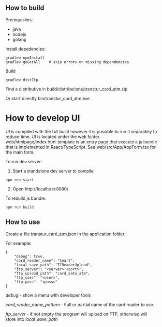 ## How to build

Prerequisites:

- java
- nodejs
- golang

Install depedencies:

```
gradlew npmInstall
gradlew goGetAll    # skip errors on missing dependencies
```

Build

```
gradlew distZip
```

Find a distributive in build/distributions/transtur_card_atm.zip

Or start directly bin/transtur_card_atm.exe

# How to develop UI

UI is compiled with the full build however it is possible to run it separately to reduce time.
UI is located under the web folder. web/htmlpage/index.html.template is an entry page that execute a js bundle that is implemented in React/TypeScript. See web/src/App/AppForm.tsx for the main form.

To run dev server:

1. Start a standalone dev server to compile

```
npm run start
```

2. Open http://localhost:8080/

To rebuild js bundle:

```
npm run build
```

## How to use

Create a file transtur_card_atm.json in the application folder.

For example:

```
{
    "debug": true,
    "card_reader_name": "Smart",
    "local_save_path": "TCReaderUpload",
    "ftp_server": "<server>:<port>",
    "ftp_upload_path": "card_data_atm",
    "ftp_user": "<user>",
    "ftp_pass": "<pass>"
}
```

_debug_ - show a menu with developer tools

_card_reader_name_pattern_ - Full or partial name of the card reader to use.

_ftp_server_ - if not empty the program will upload on FTP, otherwise will store into _local_save_path_
